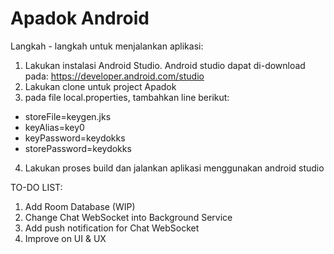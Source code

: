 # Apadok Android
Langkah - langkah untuk menjalankan aplikasi:

1. Lakukan instalasi Android Studio. Android studio dapat di-download pada: https://developer.android.com/studio
2. Lakukan clone untuk project Apadok
3. pada file local.properties, tambahkan line berikut:
- storeFile=keygen.jks
- keyAlias=key0
- keyPassword=keydokks
- storePassword=keydokks
4. Lakukan proses build dan jalankan aplikasi menggunakan android studio

TO-DO LIST:
1. Add Room Database (WIP)
2. Change Chat WebSocket into Background Service
3. Add push notification for Chat WebSocket
4. Improve on UI & UX
